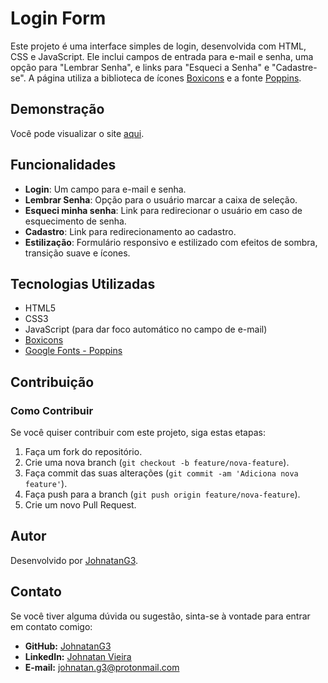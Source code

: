 # Login Form

Este projeto é uma interface simples de login, desenvolvida com HTML, CSS e JavaScript. Ele inclui campos de entrada para e-mail e senha, uma opção para "Lembrar Senha", e links para "Esqueci a Senha" e "Cadastre-se". A página utiliza a biblioteca de ícones [Boxicons](https://boxicons.com/) e a fonte [Poppins](https://fonts.google.com/specimen/Poppins).

## Demonstração

Você pode visualizar o site [aqui](https://tela-login-html-css-portfolio.netlify.app/).

## Funcionalidades

- **Login**: Um campo para e-mail e senha.
- **Lembrar Senha**: Opção para o usuário marcar a caixa de seleção.
- **Esqueci minha senha**: Link para redirecionar o usuário em caso de esquecimento de senha.
- **Cadastro**: Link para redirecionamento ao cadastro.
- **Estilização**: Formulário responsivo e estilizado com efeitos de sombra, transição suave e ícones.

## Tecnologias Utilizadas

- HTML5
- CSS3
- JavaScript (para dar foco automático no campo de e-mail)
- [Boxicons](https://boxicons.com/)
- [Google Fonts - Poppins](https://fonts.google.com/specimen/Poppins)

## Contribuição

### Como Contribuir

Se você quiser contribuir com este projeto, siga estas etapas:

1. Faça um fork do repositório.
2. Crie uma nova branch (`git checkout -b feature/nova-feature`).
3. Faça commit das suas alterações (`git commit -am 'Adiciona nova feature'`).
4. Faça push para a branch (`git push origin feature/nova-feature`).
5. Crie um novo Pull Request.

## Autor

Desenvolvido por [JohnatanG3](https://github.com/JohnatanG3).

## Contato

Se você tiver alguma dúvida ou sugestão, sinta-se à vontade para entrar em contato comigo:

- **GitHub:** [JohnatanG3](https://github.com/JohnatanG3)
- **LinkedIn:** [Johnatan Vieira](https://www.linkedin.com/in/johnatan-vieira-a602542aa/)
- **E-mail:** johnatan.g3@protonmail.com

